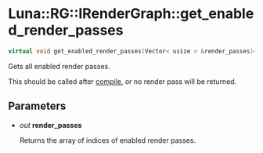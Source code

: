 # Luna::RG::IRenderGraph::get_enabled_render_passes

```c++
virtual void get_enabled_render_passes(Vector< usize > &render_passes)=0
```

Gets all enabled render passes. 

This should be called after [compile](struct_luna_1_1_r_g_1_1_i_render_graph_1a5e1798a7bcfbadcc7e45b88c23736b10.md), or no render pass will be returned. 

## Parameters
* *out* **render_passes**

    Returns the array of indices of enabled render passes. 

